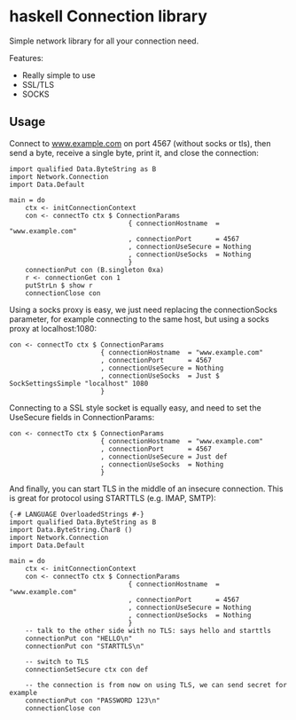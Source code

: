 haskell Connection library
==========================

Simple network library for all your connection need.

Features:

- Really simple to use
- SSL/TLS
- SOCKS

Usage
-----

Connect to www.example.com on port 4567 (without socks or tls), then send a
byte, receive a single byte, print it, and close the connection:

    import qualified Data.ByteString as B
    import Network.Connection
    import Data.Default

    main = do
        ctx <- initConnectionContext
        con <- connectTo ctx $ ConnectionParams
                                  { connectionHostname  = "www.example.com"
                                  , connectionPort      = 4567
                                  , connectionUseSecure = Nothing
                                  , connectionUseSocks  = Nothing
                                  }
        connectionPut con (B.singleton 0xa)
        r <- connectionGet con 1
        putStrLn $ show r
        connectionClose con

Using a socks proxy is easy, we just need replacing the connectionSocks
parameter, for example connecting to the same host, but using a socks
proxy at localhost:1080:

    con <- connectTo ctx $ ConnectionParams
                           { connectionHostname  = "www.example.com"
                           , connectionPort      = 4567
                           , connectionUseSecure = Nothing
                           , connectionUseSocks  = Just $ SockSettingsSimple "localhost" 1080
                           }

Connecting to a SSL style socket is equally easy, and need to set the UseSecure fields in ConnectionParams:

    con <- connectTo ctx $ ConnectionParams
                           { connectionHostname  = "www.example.com"
                           , connectionPort      = 4567
                           , connectionUseSecure = Just def
                           , connectionUseSocks  = Nothing
                           }

And finally, you can start TLS in the middle of an insecure connection. This is great for
protocol using STARTTLS (e.g. IMAP, SMTP):

    {-# LANGUAGE OverloadedStrings #-}
    import qualified Data.ByteString as B
    import Data.ByteString.Char8 ()
    import Network.Connection
    import Data.Default

    main = do
        ctx <- initConnectionContext
        con <- connectTo ctx $ ConnectionParams
                                  { connectionHostname  = "www.example.com"
                                  , connectionPort      = 4567
                                  , connectionUseSecure = Nothing
                                  , connectionUseSocks  = Nothing
                                  }
        -- talk to the other side with no TLS: says hello and starttls
        connectionPut con "HELLO\n"
        connectionPut con "STARTTLS\n"

        -- switch to TLS
        connectionSetSecure ctx con def

        -- the connection is from now on using TLS, we can send secret for example
        connectionPut con "PASSWORD 123\n"
        connectionClose con
